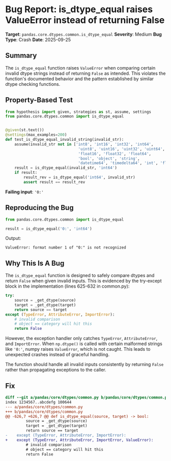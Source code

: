 # Bug Report: is_dtype_equal raises ValueError instead of returning False

**Target**: `pandas.core.dtypes.common.is_dtype_equal`
**Severity**: Medium
**Bug Type**: Crash
**Date**: 2025-09-25

## Summary

The `is_dtype_equal` function raises `ValueError` when comparing certain invalid dtype strings instead of returning `False` as intended. This violates the function's documented behavior and the pattern established by similar dtype checking functions.

## Property-Based Test

```python
from hypothesis import given, strategies as st, assume, settings
from pandas.core.dtypes.common import is_dtype_equal


@given(st.text())
@settings(max_examples=200)
def test_is_dtype_equal_invalid_string(invalid_str):
    assume(invalid_str not in ['int8', 'int16', 'int32', 'int64',
                                'uint8', 'uint16', 'uint32', 'uint64',
                                'float16', 'float32', 'float64',
                                'bool', 'object', 'string',
                                'datetime64', 'timedelta64', 'int', 'float'])
    result = is_dtype_equal(invalid_str, 'int64')
    if result:
        result_rev = is_dtype_equal('int64', invalid_str)
        assert result == result_rev
```

**Failing input**: `'0:'`

## Reproducing the Bug

```python
from pandas.core.dtypes.common import is_dtype_equal

result = is_dtype_equal('0:', 'int64')
```

Output:
```
ValueError: format number 1 of "0:" is not recognized
```

## Why This Is A Bug

The `is_dtype_equal` function is designed to safely compare dtypes and return `False` when given invalid inputs. This is evidenced by the try-except block in the implementation (lines 625-632 in common.py):

```python
try:
    source = _get_dtype(source)
    target = _get_dtype(target)
    return source == target
except (TypeError, AttributeError, ImportError):
    # invalid comparison
    # object == category will hit this
    return False
```

However, the exception handler only catches `TypeError`, `AttributeError`, and `ImportError`. When `np.dtype()` is called with certain malformed strings like `'0:'`, numpy raises `ValueError`, which is not caught. This leads to unexpected crashes instead of graceful handling.

The function should handle all invalid inputs consistently by returning `False` rather than propagating exceptions to the caller.

## Fix

```diff
diff --git a/pandas/core/dtypes/common.py b/pandas/core/dtypes/common.py
index 1234567..abcdefg 100644
--- a/pandas/core/dtypes/common.py
+++ b/pandas/core/dtypes/common.py
@@ -626,7 +626,7 @@ def is_dtype_equal(source, target) -> bool:
         source = _get_dtype(source)
         target = _get_dtype(target)
         return source == target
-    except (TypeError, AttributeError, ImportError):
+    except (TypeError, AttributeError, ImportError, ValueError):
         # invalid comparison
         # object == category will hit this
         return False
```